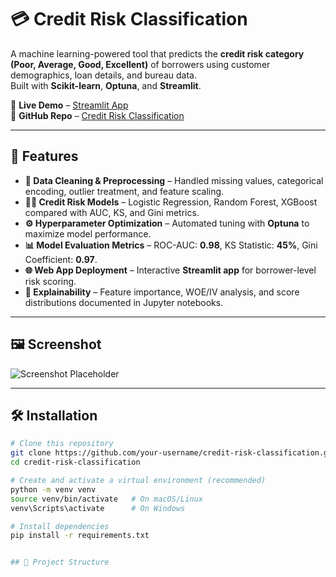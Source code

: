 # 💳 Credit Risk Classification  

A machine learning-powered tool that predicts the **credit risk category (Poor, Average, Good, Excellent)** of borrowers using customer demographics, loan details, and bureau data.  
Built with **Scikit-learn**, **Optuna**, and **Streamlit**.  

🔗 **Live Demo** – [Streamlit App](https://your-streamlit-link.com)  
🔗 **GitHub Repo** – [Credit Risk Classification](https://github.com/your-username/credit-risk-classification)  

---

## 🚀 Features  

- **🧹 Data Cleaning & Preprocessing** – Handled missing values, categorical encoding, outlier treatment, and feature scaling.  
- **🧑‍🔬 Credit Risk Models** – Logistic Regression, Random Forest, XGBoost compared with AUC, KS, and Gini metrics.  
- **⚙️ Hyperparameter Optimization** – Automated tuning with **Optuna** to maximize model performance.  
- **📊 Model Evaluation Metrics** – ROC-AUC: **0.98**, KS Statistic: **45%**, Gini Coefficient: **0.97**.  
- **🌐 Web App Deployment** – Interactive **Streamlit app** for borrower-level risk scoring.  
- **📖 Explainability** – Feature importance, WOE/IV analysis, and score distributions documented in Jupyter notebooks.  

---

## 🖼️ Screenshot  

![Screenshot Placeholder](assets/demo_app.png)  

---



## 🛠️ Installation  

```bash
# Clone this repository
git clone https://github.com/your-username/credit-risk-classification.git
cd credit-risk-classification

# Create and activate a virtual environment (recommended)
python -m venv venv
source venv/bin/activate   # On macOS/Linux
venv\Scripts\activate      # On Windows

# Install dependencies
pip install -r requirements.txt


## 📂 Project Structure  

